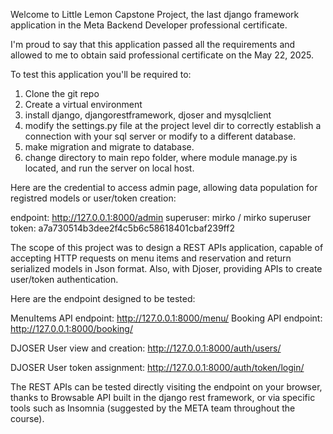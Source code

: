 Welcome to Little Lemon Capstone Project, the last django framework application in the Meta Backend Developer professional certificate.

I'm proud to say that this application passed all the requirements and allowed to me to obtain said professional certificate on the May 22, 2025.

To test this application you'll be required to:
1. Clone the git repo
2. Create a virtual environment 
3. install django, djangorestframework, djoser and mysqlclient
4. modify the settings.py file at the project level dir to correctly establish a connection with your sql server or modify to a different database.
5. make migration and migrate to database.
6. change directory to main repo folder, where module manage.py is located, and run the server on local host. 

Here are the credential to access admin page, allowing data population for registred models or user/token creation:

endpoint: http://127.0.0.1:8000/admin
superuser: mirko / mirko
superuser token: a7a730514b3dee2f4c5b6c58618401cbaf239ff2

The scope of this project was to design a REST APIs application, capable of accepting HTTP requests on menu items and reservation and return serialized models in Json format.
Also, with Djoser, providing APIs to create user/token authentication.

Here are the endpoint designed to be tested:

MenuItems API endpoint:
    http://127.0.0.1:8000/menu/
Booking API endpoint:
    http://127.0.0.1:8000/booking/

DJOSER User view and creation:
http://127.0.0.1:8000/auth/users/ 

DJOSER User token assignment:
http://127.0.0.1:8000/auth/token/login/

The REST APIs can be tested directly visiting the endpoint on your browser, thanks to Browsable API built in the django rest framework, or via specific tools such as Insomnia (suggested by the META team throughout the course).

